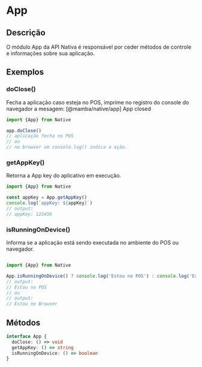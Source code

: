 # App

## Descrição

O módulo App da API Nativa é responsável por ceder métodos de controle e informações sobre sua aplicação.

## Exemplos

### doClose()
Fecha a aplicação caso esteja no POS, imprime no registro do console do navegador a mesagem: [@mamba/native/app] App closed

```javascript
import {App} from Native

app.doClose()
// aplicação fecha no POS
// ou
// no browser um console.log() indica a ação.

```

### getAppKey()
Retorna a App key do aplicativo em execução.

```javascript
import {App} from Native

const appKey = App.getAppKey()
console.log(`appKey: ${appKey}`)
// output:
// appKey: 123456
```

### isRunningOnDevice()
Informa se a aplicação está sendo executada no ambiente do POS ou navegador.

```javascript

import {App} from Native

App.isRunningOnDevice() ? console.log('Estou no POS') : console.log('Estou no Browser')
// output:
// Estou no POS
// ou
// output:
// Estou no Browser

```

## Métodos

```ts
interface App {
  doClose: () => void
  getAppKey: () => string
  isRunningOnDevice: () => boolean
}
```